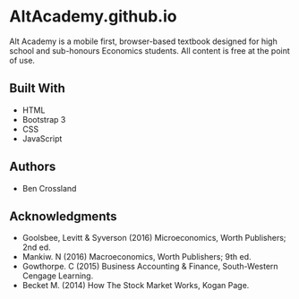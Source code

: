# AltAcademy.github.io

Alt Academy is a mobile first, browser-based textbook designed for high school and sub-honours Economics students. All content is free at the point of use.


## Built With

* HTML
* Bootstrap 3
* CSS
* JavaScript


## Authors

* Ben Crossland


## Acknowledgments

* Goolsbee, Levitt & Syverson (2016) Microeconomics, Worth Publishers; 2nd ed.
* Mankiw. N (2016) Macroeconomics, Worth Publishers; 9th ed.
* Gowthorpe. C (2015) Business Accounting & Finance, South-Western Cengage Learning.
* Becket M. (2014) How The Stock Market Works, Kogan Page.


